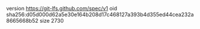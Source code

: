 version https://git-lfs.github.com/spec/v1
oid sha256:d05d000d62a5e30e164b208d17c468127a393b4d355ed44cea232a8665668b52
size 2730

